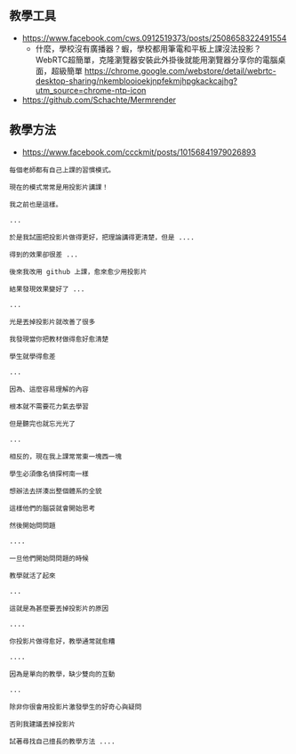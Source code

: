 ## 教學工具

* https://www.facebook.com/cws.0912519373/posts/2508658322491554
    * 什麼，學校沒有廣播器？蝦，學校都用筆電和平板上課沒法投影？WebRTC超簡單，克隆瀏覽器安裝此外掛後就能用瀏覽器分享你的電腦桌面，超級簡單 https://chrome.google.com/webstore/detail/webrtc-desktop-sharing/nkemblooioekjnpfekmjhpgkackcajhg?utm_source=chrome-ntp-icon
* https://github.com/Schachte/Mermrender

## 教學方法

* https://www.facebook.com/ccckmit/posts/10156841979026893

```
每個老師都有自己上課的習慣模式。

現在的模式常常是用投影片講課！

我之前也是這樣。

...

於是我試圖把投影片做得更好，把理論講得更清楚，但是 ....

得到的效果卻很差 ...

後來我改用 github 上課，愈來愈少用投影片

結果發現效果變好了 ...

...

光是丟掉投影片就改善了很多

我發現當你把教材做得愈好愈清楚

學生就學得愈差

...

因為、這麼容易理解的內容

根本就不需要花力氣去學習

但是聽完也就忘光光了

...

相反的，現在我上課常常東一塊西一塊

學生必須像名偵探柯南一樣

想辦法去拼湊出整個體系的全貌

這樣他們的腦袋就會開始思考

然後開始問問題

....

一旦他們開始問問題的時候

教學就活了起來

...

這就是為甚麼要丟掉投影片的原因

....

你投影片做得愈好，教學通常就愈糟

....

因為是單向的教學，缺少雙向的互動

...

除非你很會用投影片激發學生的好奇心與疑問

否則我建議丟掉投影片

試著尋找自己擅長的教學方法 ....

```
